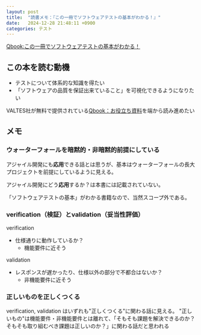 ```yaml
---
layout: post
title:  "読書メモ：『この一冊でソフトウェアテストの基本がわかる！』"
date:   2024-12-28 21:48:11 +0900
categories: テスト
---
```


[Qbook:この一冊でソフトウェアテストの基本がわかる！](https://www.qbook.jp/e-book/software-kiso/index.html)

## この本を読む動機
- テストについて体系的な知識を得たい
- 「ソフトウェアの品質を保証出来ていること」を可視化できるようになりたい

VALTES社が無料で提供されている[Qbook：お役立ち資料](https://www.qbook.jp/download/)を端から読み進めたい


## メモ

### ウォーターフォールを暗黙的・非暗黙的前提にしている

アジャイル開発にも**応用**できる話とは思うが、基本はウォーターフォールの長大プロジェクトを前提にしているように見える。

アジャイル開発にどう**応用**するか？は本書には記載されていない。

「ソフトウェアテストの基本」がわかる書籍なので、当然スコープ外である。


### verification（検証）とvalidation（妥当性評価）

verification
- 仕様通りに動作しているか？
  - 機能要件に近そう

validation
- レスポンスが遅かったり、仕様以外の部分で不都合はないか？
  - 非機能要件に近そう

### 正しいものを正しくつくる

verification, validation はいずれも"正しくつくる"に関わる話に見える。
"正しいもの"は機能要件・非機能要件とは離れて、「そもそも課題を解決できるのか？そもそも取り組むべき課題は正しいのか？」に関わる話だと思われる

